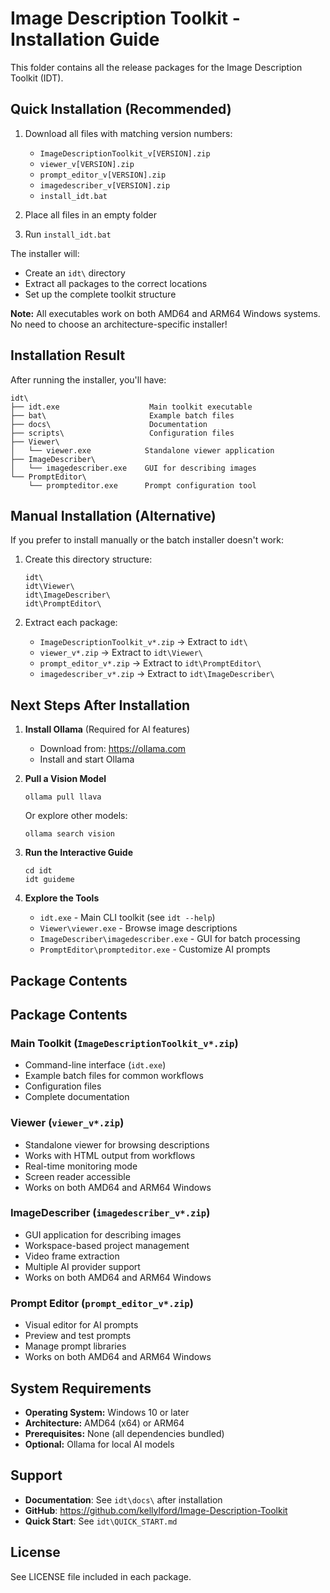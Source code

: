 # Image Description Toolkit - Installation Guide

This folder contains all the release packages for the Image Description Toolkit (IDT).

## Quick Installation (Recommended)

1. Download all files with matching version numbers:
   - `ImageDescriptionToolkit_v[VERSION].zip`
   - `viewer_v[VERSION].zip`
   - `prompt_editor_v[VERSION].zip`
   - `imagedescriber_v[VERSION].zip`
   - `install_idt.bat`

2. Place all files in an empty folder

3. Run `install_idt.bat`

The installer will:
- Create an `idt\` directory
- Extract all packages to the correct locations
- Set up the complete toolkit structure

**Note:** All executables work on both AMD64 and ARM64 Windows systems. No need to choose an architecture-specific installer!

## Installation Result

After running the installer, you'll have:

```
idt\
├── idt.exe                    Main toolkit executable
├── bat\                       Example batch files
├── docs\                      Documentation
├── scripts\                   Configuration files
├── Viewer\
│   └── viewer.exe            Standalone viewer application
├── ImageDescriber\
│   └── imagedescriber.exe    GUI for describing images
└── PromptEditor\
    └── prompteditor.exe      Prompt configuration tool
```

## Manual Installation (Alternative)

If you prefer to install manually or the batch installer doesn't work:

1. Create this directory structure:
   ```
   idt\
   idt\Viewer\
   idt\ImageDescriber\
   idt\PromptEditor\
   ```

2. Extract each package:
   - `ImageDescriptionToolkit_v*.zip` → Extract to `idt\`
   - `viewer_v*.zip` → Extract to `idt\Viewer\`
   - `prompt_editor_v*.zip` → Extract to `idt\PromptEditor\`
   - `imagedescriber_v*.zip` → Extract to `idt\ImageDescriber\`

## Next Steps After Installation

1. **Install Ollama** (Required for AI features)
   - Download from: https://ollama.com
   - Install and start Ollama

2. **Pull a Vision Model**
   ```
   ollama pull llava
   ```
   
   Or explore other models:
   ```
   ollama search vision
   ```

3. **Run the Interactive Guide**
   ```
   cd idt
   idt guideme
   ```

4. **Explore the Tools**
   - `idt.exe` - Main CLI toolkit (see `idt --help`)
   - `Viewer\viewer.exe` - Browse image descriptions
   - `ImageDescriber\imagedescriber.exe` - GUI for batch processing
   - `PromptEditor\prompteditor.exe` - Customize AI prompts

## Package Contents

## Package Contents

### Main Toolkit (`ImageDescriptionToolkit_v*.zip`)
- Command-line interface (`idt.exe`)
- Example batch files for common workflows
- Configuration files
- Complete documentation

### Viewer (`viewer_v*.zip`)
- Standalone viewer for browsing descriptions
- Works with HTML output from workflows
- Real-time monitoring mode
- Screen reader accessible
- Works on both AMD64 and ARM64 Windows

### ImageDescriber (`imagedescriber_v*.zip`)
- GUI application for describing images
- Workspace-based project management
- Video frame extraction
- Multiple AI provider support
- Works on both AMD64 and ARM64 Windows

### Prompt Editor (`prompt_editor_v*.zip`)
- Visual editor for AI prompts
- Preview and test prompts
- Manage prompt libraries
- Works on both AMD64 and ARM64 Windows

## System Requirements

- **Operating System:** Windows 10 or later
- **Architecture:** AMD64 (x64) or ARM64
- **Prerequisites:** None (all dependencies bundled)
- **Optional:** Ollama for local AI models

## Support

- **Documentation**: See `idt\docs\` after installation
- **GitHub**: https://github.com/kellylford/Image-Description-Toolkit
- **Quick Start**: See `idt\QUICK_START.md`

## License

See LICENSE file included in each package.
